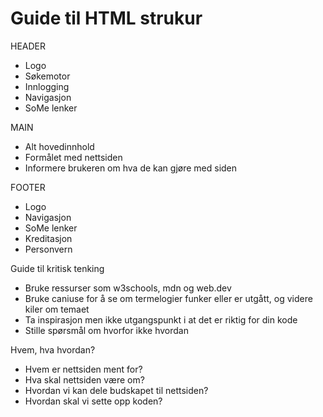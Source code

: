 # Guide til HTML strukur

HEADER

  - Logo
  - Søkemotor
  - Innlogging
  - Navigasjon
  - SoMe lenker


MAIN

  - Alt hovedinnhold
  - Formålet med nettsiden
  - Informere brukeren om hva de kan gjøre med siden


FOOTER

 - Logo
 - Navigasjon
 - SoMe lenker
 - Kreditasjon
 - Personvern
 

 
 Guide til kritisk tenking

 - Bruke ressurser som w3schools, mdn og web.dev
 - Bruke caniuse for å se om termelogier funker eller er utgått, og videre kiler om temaet
 - Ta inspirasjon men ikke utgangspunkt i at det er riktig for din kode
 - Stille spørsmål om hvorfor ikke hvordan



Hvem, hva hvordan?

- Hvem er nettsiden ment for?
- Hva skal nettsiden være om?
- Hvordan vi kan dele budskapet til nettsiden?
- Hvordan skal vi sette opp koden?